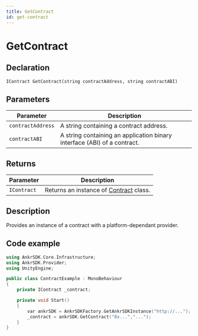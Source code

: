 ```yaml
---
title: GetContract
id: get-contract
---
```


# GetContract

## Declaration

`IContract GetContract(string contractAddress, string contractABI)`

## Parameters

| Parameter         | Description                                                              |
|-------------------|--------------------------------------------------------------------------|
| `contractAddress` | A string containing a contract address.                                  |
| `contractABI`     | A string containing an application binary interface (ABI) of a contract. |

## Returns

| Parameter   | Description                                                                  |
|-------------|------------------------------------------------------------------------------|
| `IContract` | Returns an instance of [Contract](/game/unity/api-reference/contract) class. |

## Description

Provides an instance of a contract with a platform-dependant provider.

## Code example

```C++
using AnkrSDK.Core.Infrastructure;
using AnkrSDK.Provider;
using UnityEngine;

public class ContractExample : MonoBehaviour
{
	private IContract _contract;

	private void Start()
	{
		var ankrSDK = AnkrSDKFactory.GetAnkrSDKInstance("http://...");
		_contract = ankrSDK.GetContract("0x...","...");
	}
}
```
